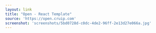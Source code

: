 ```yaml
---
layout: link
title: "Open - React Template"
source: 'https://open.cruip.com'
screenshot: 'screenshots/5bd0728d-c0dc-4de2-96ff-2e13d27e066a.jpg'
---
```


